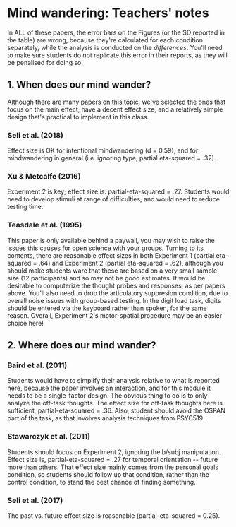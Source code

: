 # Mind wandering: Teachers' notes

In ALL of these papers, the error bars on the Figures (or the SD reported in the table) are wrong, because they're calculated for each condition separately, while the analysis is conducted on the _differences_. You'll need to make sure students do not replicate this error in their reports, as they will be penalised for doing so. 

## 1. When does our mind wander?

Although there are many papers on this topic, we've selected the ones that focus on the main effect, have a decent effect size, and a relatively simple design that's practical to implement in this class. 

### Seli et al. (2018) 

Effect size is OK for intentional mindwandering (d = 0.59), and for mindwandering in general (i.e. ignoring type, partial eta-squared = .32).

### Xu & Metcalfe (2016) 

Experiment 2 is key; effect size is: partial-eta-squared = .27. Students would need to develop stimuli at range of difficulties, and would need to reduce testing time. 

### Teasdale et al. (1995) 

This paper is only available behind a paywall, you may wish to raise the issues this causes for open science with your groups. Turning to its contents, there are reasonable effect sizes in both Experiment 1 (partial eta-squared = .64) and Experiment 2 (partial eta-squared = .62), although you should make students ware that these are based on a very small sample size (12 participants) and so may not be good estimates. It would be desirable to computerize the thought probes and responses, as per papers above. You'll also need to drop the articulatory suppresion condition, due to overall noise issues with group-based testing. In the digit load task, digits should be entered via the keyboard rather than spoken, for the same reason. Overall, Experiment 2's motor-spatial procedure may be an easier choice here!

## 2. Where does our mind wander?

### Baird et al. (2011) 

Students would have to simplify their analysis relative to what is reported here, because the paper involves an interaction, and for this module it needs to be a single-factor design. The obvious thing to do is to only analyze the off-task thoughts. The effect size for off-task thoughts here is sufficient, partial-eta-squared = .36. Also, student should avoid the OSPAN part of the task, as that involves analysis techniques from PSYC519.

### Stawarczyk et al. (2011) 

Students should focus on Experiment 2, ignoring the b/subj manipulation. Effect size is, partial-eta-squared = .27 for temporal orientation -- future more than others. That effect size mainly comes from the personal goals condition, so students should follow up that condition, rather than the control condition, to stand the best chance of finding something.

### Seli et al. (2017) 

The past vs. future effect size is reasonable (partial-eta-squared = 0.25).

